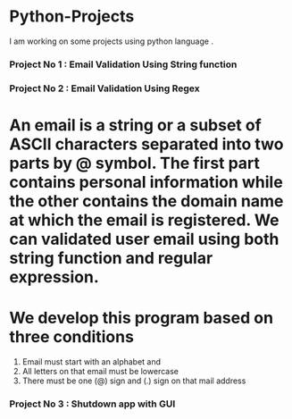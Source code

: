 # Python-Projects
I am working on some projects using python language .
###  Project No 1 : Email Validation Using String function
###  Project No 2 : Email Validation Using Regex
# An email is a string or a subset of ASCII characters separated into two parts by @ symbol. The first part contains personal information while the other contains the domain name at which the email is registered. We can validated user email using both string function and regular expression.

# We develop this program based on three conditions
 1. Email must start with an alphabet and 
 2. All letters on that email must be lowercase
 3. There must be one (@) sign and (.) sign on that mail address


###  Project No 3 : Shutdown app with GUI



